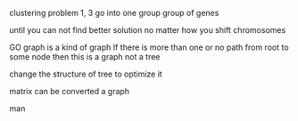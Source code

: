 clustering problem
1, 3 go into one group
group of genes 

until you can not find better solution no matter how you shift chromosomes

GO graph is a kind of graph
If there is more than one or no path from root to some node then this is a graph not a tree

change the structure of tree to optimize it

matrix can be converted a graph

man

<!--stackedit_data:
eyJoaXN0b3J5IjpbLTE3NzU5NzkzNCwtMTU0ODcyMTY4OCwtMT
QzOTU1NTAxMCwtNDkwMzQ0NjE1LDE0MTQzNjAzMTcsLTIwODg3
NDY2MTJdfQ==
-->